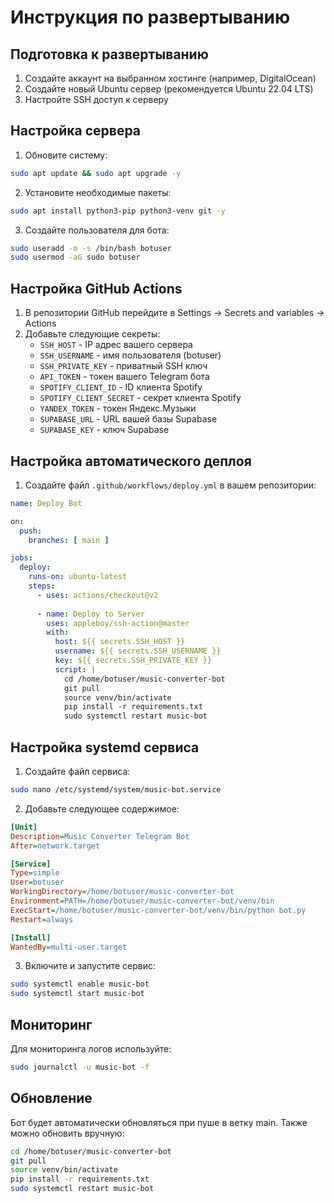 # Инструкция по развертыванию

## Подготовка к развертыванию

1. Создайте аккаунт на выбранном хостинге (например, DigitalOcean)
2. Создайте новый Ubuntu сервер (рекомендуется Ubuntu 22.04 LTS)
3. Настройте SSH доступ к серверу

## Настройка сервера

1. Обновите систему:
```bash
sudo apt update && sudo apt upgrade -y
```

2. Установите необходимые пакеты:
```bash
sudo apt install python3-pip python3-venv git -y
```

3. Создайте пользователя для бота:
```bash
sudo useradd -m -s /bin/bash botuser
sudo usermod -aG sudo botuser
```

## Настройка GitHub Actions

1. В репозитории GitHub перейдите в Settings -> Secrets and variables -> Actions
2. Добавьте следующие секреты:
   - `SSH_HOST` - IP адрес вашего сервера
   - `SSH_USERNAME` - имя пользователя (botuser)
   - `SSH_PRIVATE_KEY` - приватный SSH ключ
   - `API_TOKEN` - токен вашего Telegram бота
   - `SPOTIFY_CLIENT_ID` - ID клиента Spotify
   - `SPOTIFY_CLIENT_SECRET` - секрет клиента Spotify
   - `YANDEX_TOKEN` - токен Яндекс.Музыки
   - `SUPABASE_URL` - URL вашей базы Supabase
   - `SUPABASE_KEY` - ключ Supabase

## Настройка автоматического деплоя

1. Создайте файл `.github/workflows/deploy.yml` в вашем репозитории:
```yaml
name: Deploy Bot

on:
  push:
    branches: [ main ]

jobs:
  deploy:
    runs-on: ubuntu-latest
    steps:
      - uses: actions/checkout@v2
      
      - name: Deploy to Server
        uses: appleboy/ssh-action@master
        with:
          host: ${{ secrets.SSH_HOST }}
          username: ${{ secrets.SSH_USERNAME }}
          key: ${{ secrets.SSH_PRIVATE_KEY }}
          script: |
            cd /home/botuser/music-converter-bot
            git pull
            source venv/bin/activate
            pip install -r requirements.txt
            sudo systemctl restart music-bot
```

## Настройка systemd сервиса

1. Создайте файл сервиса:
```bash
sudo nano /etc/systemd/system/music-bot.service
```

2. Добавьте следующее содержимое:
```ini
[Unit]
Description=Music Converter Telegram Bot
After=network.target

[Service]
Type=simple
User=botuser
WorkingDirectory=/home/botuser/music-converter-bot
Environment=PATH=/home/botuser/music-converter-bot/venv/bin
ExecStart=/home/botuser/music-converter-bot/venv/bin/python bot.py
Restart=always

[Install]
WantedBy=multi-user.target
```

3. Включите и запустите сервис:
```bash
sudo systemctl enable music-bot
sudo systemctl start music-bot
```

## Мониторинг

Для мониторинга логов используйте:
```bash
sudo journalctl -u music-bot -f
```

## Обновление

Бот будет автоматически обновляться при пуше в ветку main. Также можно обновить вручную:
```bash
cd /home/botuser/music-converter-bot
git pull
source venv/bin/activate
pip install -r requirements.txt
sudo systemctl restart music-bot
``` 